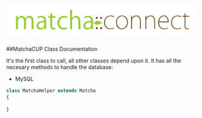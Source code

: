 ![Match::connect](../press/matcha-connect.png)
=====================

##MatchaCUP Class Documentation

It's the first class to call, all other classes depend upon it. It has all the necesary methods to handle the database:
- MySQL

```php
class MatchaHelper extends Matcha
{

}
```
